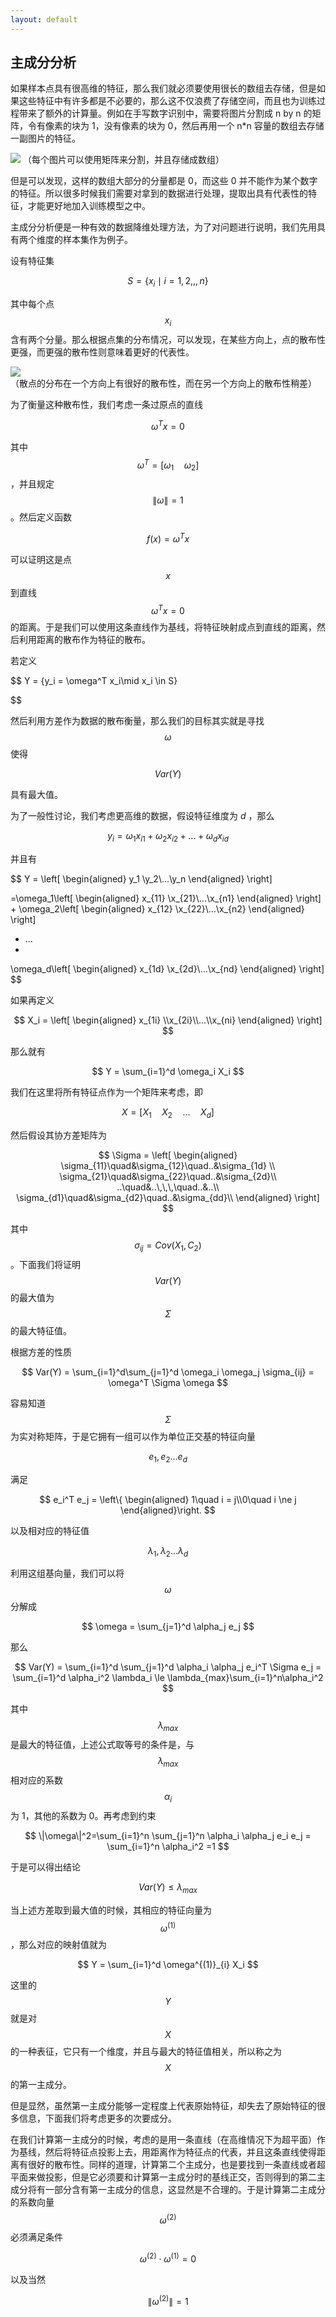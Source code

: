 ```yaml
---
layout: default
---
```


## 主成分分析

如果样本点具有很高维的特征，那么我们就必须要使用很长的数组去存储，但是如果这些特征中有许多都是不必要的，那么这不仅浪费了存储空间，而且也为训练过程带来了额外的计算量。例如在手写数字识别中，需要将图片分割成 n by n 的矩阵，令有像素的块为 1，没有像素的块为 0，然后再用一个 n*n 容量的数组去存储一副图片的特征。

![](../resources/2017-12-21-principal-components-analysis/digits.png)
（每个图片可以使用矩阵来分割，并且存储成数组）

但是可以发现，这样的数组大部分的分量都是 0，而这些 0 并不能作为某个数字的特征。所以很多时候我们需要对拿到的数据进行处理，提取出具有代表性的特征，才能更好地加入训练模型之中。

主成分分析便是一种有效的数据降维处理方法，为了对问题进行说明，我们先用具有两个维度的样本集作为例子。

设有特征集

$$
S = \{x_i\mid i=1,2,,,n\}
$$

其中每个点 $$x_i$$ 含有两个分量。那么根据点集的分布情况，可以发现，在某些方向上，点的散布性更强，而更强的散布性则意味着更好的代表性。

![](../resources/2017-12-21-principal-components-analysis/distribution.png)
（散点的分布在一个方向上有很好的散布性，而在另一个方向上的散布性稍差）

为了衡量这种散布性，我们考虑一条过原点的直线

$$
\omega^T x = 0
$$

其中 $$\omega^T = [\omega_1 \quad \omega_2]$$，并且规定 $$\|\omega\| =1$$。然后定义函数

$$
f(x) = \omega^T x
$$

可以证明这是点 $$x$$ 到直线 $$\omega^T x = 0$$ 的距离。于是我们可以使用这条直线作为基线，将特征映射成点到直线的距离，然后利用距离的散布作为特征的散布。

若定义

$$
Y = \{y_i = \omega^T x_i\mid x_i \in S\}

$$

然后利用方差作为数据的散布衡量，那么我们的目标其实就是寻找 $$\omega$$ 使得

$$
Var(Y)
$$

具有最大值。

为了一般性讨论，我们考虑更高维的数据，假设特征维度为 *d* ，那么

$$
y_i = \omega_1 x_{i1} +  \omega_2 x_{i2}  + ... +  \omega_d x_{id}
$$

并且有

$$
Y = \left[
\begin{aligned}
y_1 \\y_2\\...\\y_n
\end{aligned}
\right]

=\omega_1\left[
\begin{aligned}
x_{11} \\x_{21}\\...\\x_{n1}
\end{aligned}
\right]
+
\omega_2\left[
\begin{aligned}
x_{12} \\x_{22}\\...\\x_{n2}
\end{aligned}
\right]
+ ...
 +
 \omega_d\left[
 \begin{aligned}
 x_{1d} \\x_{2d}\\...\\x_{nd}
 \end{aligned}
 \right]
$$

如果再定义

$$
X_i = \left[
\begin{aligned}
x_{1i} \\x_{2i}\\...\\x_{ni}
\end{aligned}
\right]
$$

那么就有

$$
Y = \sum_{i=1}^d \omega_i X_i
$$

我们在这里将所有特征点作为一个矩阵来考虑，即

$$
X = [X_1 \quad X_2 \quad ...\quad X_d]
$$

然后假设其协方差矩阵为

$$
\Sigma = \left[
\begin{aligned}
\sigma_{11}\quad&\sigma_{12}\quad..&\sigma_{1d} \\
\sigma_{21}\quad&\sigma_{22}\quad..&\sigma_{2d}\\
..\quad&..\,\,\,\quad..&..\\
\sigma_{d1}\quad&\sigma_{d2}\quad..&\sigma_{dd}\\
\end{aligned}
\right]
$$

其中 $$\sigma_{ij} = Cov(X_1, C_2)$$。下面我们将证明 $$Var(Y)$$ 的最大值为 $$\Sigma$$ 的最大特征值。

根据方差的性质

$$
Var(Y) = \sum_{i=1}^d\sum_{j=1}^d \omega_i \omega_j \sigma_{ij} = \omega^T \Sigma \omega
$$

容易知道 $$\Sigma$$ 为实对称矩阵，于是它拥有一组可以作为单位正交基的特征向量

$$
e_1,e_2...e_d
$$

满足

$$
e_i^T e_j = \left\{
\begin{aligned}
  1\quad i = j\\0\quad i \ne  j
\end{aligned}\right.
$$

以及相对应的特征值

$$
\lambda_1, \lambda_2 ... \lambda_d
$$

利用这组基向量，我们可以将 $$\omega$$ 分解成

$$
\omega = \sum_{j=1}^d \alpha_j e_j
$$

那么

$$
Var(Y) = \sum_{i=1}^d \sum_{j=1}^d \alpha_i \alpha_j e_i^T \Sigma e_j = \sum_{i=1}^d \alpha_i^2 \lambda_i \le \lambda_{max}\sum_{i=1}^n\alpha_i^2
$$

其中 $$\lambda_{max}$$ 是最大的特征值，上述公式取等号的条件是，与 $$\lambda_{max}$$ 相对应的系数 $$\alpha_i$$ 为 1，其他的系数为 0。再考虑到约束

$$
\|\omega\|^2=\sum_{i=1}^n \sum_{j=1}^n \alpha_i \alpha_j e_i e_j = \sum_{i=1}^n \alpha_i^2 =1
$$

于是可以得出结论

$$
Var(Y) \le  \lambda_{max}
$$

当上述方差取到最大值的时候，其相应的特征向量为 $$\omega^{(1)}$$，那么对应的映射值就为

$$
Y = \sum_{i=1}^d \omega^{(1)}_{i} X_i
$$

这里的 $$Y$$ 就是对 $$X$$ 的一种表征，它只有一个维度，并且与最大的特征值相关，所以称之为 $$X$$ 的第一主成分。

但是显然，虽然第一主成分能够一定程度上代表原始特征，却失去了原始特征的很多信息，下面我们将考虑更多的次要成分。

在我们计算第一主成分的时候，考虑的是用一条直线（在高维情况下为超平面）作为基线，然后将特征点投影上去，用距离作为特征点的代表，并且这条直线使得距离有很好的散布性。同样的道理，计算第二个主成分，也是要找到一条直线或者超平面来做投影，但是它必须要和计算第一主成分时的基线正交，否则得到的第二主成分将有一部分含有第一主成分的信息，这显然是不合理的。于是计算第二主成分的系数向量 $$\omega^{(2)}$$ 必须满足条件

$$
\omega^{(2)} \cdot \omega^{(1)}  = 0
$$

以及当然

$$
\|\omega^{(2)}\| = 1
$$

